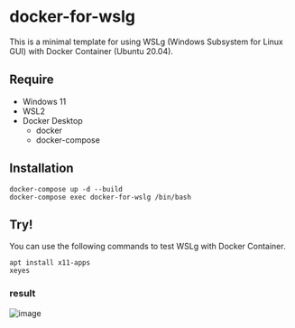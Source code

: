 # docker-for-wslg

This is a minimal template for using WSLg (Windows Subsystem for Linux GUI) with Docker Container (Ubuntu 20.04).  

## Require

- Windows 11
- WSL2
- Docker Desktop 
  - docker
  - docker-compose

## Installation

```
docker-compose up -d --build
docker-compose exec docker-for-wslg /bin/bash
```

## Try!

You can use the following commands to test WSLg with Docker Container.

```
apt install x11-apps
xeyes
```

### result
![image](https://user-images.githubusercontent.com/7000978/152202881-6c295dc5-977f-4826-91b6-875d76bcd2e1.png)
